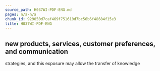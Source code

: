 ```yaml
---
source_path: H037WI-PDF-ENG.md
pages: n/a-n/a
chunk_id: 929050d7caf469f751610d7bc56b6f48684f15e3
title: H037WI-PDF-ENG
---
```

## new products, services, customer preferences, and communication

strategies, and this exposure may allow the transfer of knowledge
